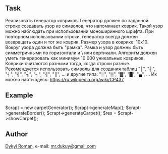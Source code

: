 ## Task

Реализовать генератор ковриков. 
Генератор должен по заданной строке создавать узор из символов, что напоминает коврик. 
Такой узор можно наблюдать при использовании моноширинного шрифта. 
При повторном использовании строки, генератор всегда должен возвращать один и тот же коврик.
Размер узора в коврике: 10х10. Вокруг узора должна быть "рамка". 
Рамка и узор должны быть симметричными по горизонтали и \ или вертикали.
Алгоритм должен уметь генерировать как минимум 10 000 уникальных ковриков.
Коврики считаются разными тогда, когда строки разные.
Рекомендуется использовать символы для создания таблиц "│", "┤", "╡", "╢", "╖", "╕", "╣", "║", ... и другие типа: "░", "▒", "▓", "█", "▄", ...
Их можно найти здесь:  https://ru.wikipedia.org/wiki/CP437

## Example

$crapt = new carpetGenerator();
$crapt->generateMap();
$crapt->generateBorder();
$crapt->generateCarpet();
$res = $crapt->showCarpet();

## Author
[Dykyi Roman](https://github.com/dykyi-roman/), e-mail: [mr.dukuy@gmail.com](mailto:mr.dukuy@gmail.com)

